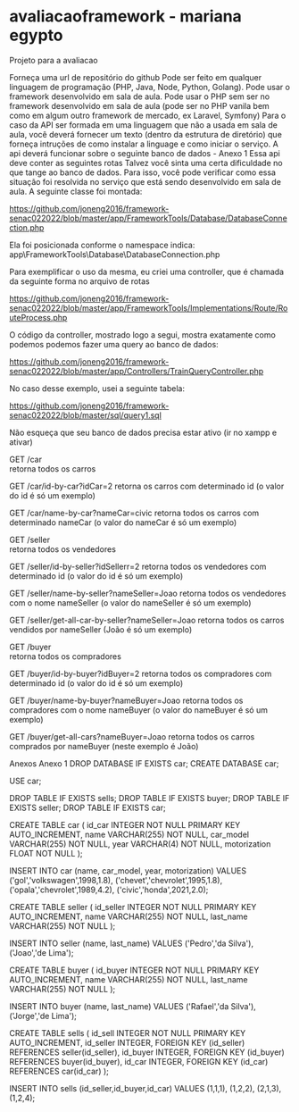 # avaliacaoframework - mariana egypto

Projeto para a avaliacao

Forneça uma url de repositório do github
Pode ser feito em qualquer linguagem de programação (PHP, Java, Node, Python, Golang).
Pode usar o framework desenvolvido em sala de aula.
Pode usar o PHP sem ser no framework desenvolvido em sala de aula (pode ser no PHP vanila bem como em algum outro framework de mercado, ex Laravel, Symfony)
Para o caso da API ser formada em uma linguagem que não a usada em sala de aula, você deverá fornecer um texto (dentro da estrutura de diretório) que forneça intruções de como instalar a linguage e como iniciar o serviço.
A api deverá funcionar sobre o seguinte banco de dados - Anexo 1
Essa api deve conter as seguintes rotas
Talvez você sinta uma certa dificuldade no que tange ao banco de dados. Para isso, você pode verificar como essa situação foi resolvida no serviço que está sendo desenvolvido em sala de aula. A seguinte classe foi montada:

https://github.com/joneng2016/framework-senac022022/blob/master/app/FrameworkTools/Database/DatabaseConnection.php

Ela foi posicionada conforme o namespace indica: app\FrameworkTools\Database\DatabaseConnection.php

Para exemplificar o uso da mesma, eu criei uma controller, que é chamada da seguinte forma no arquivo de rotas

https://github.com/joneng2016/framework-senac022022/blob/master/app/FrameworkTools/Implementations/Route/RouteProcess.php

O código da controller, mostrado logo a segui, mostra exatamente como podemos podemos fazer uma query ao banco de dados:

https://github.com/joneng2016/framework-senac022022/blob/master/app/Controllers/TrainQueryController.php

No caso desse exemplo, usei a seguinte tabela:

https://github.com/joneng2016/framework-senac022022/blob/master/sql/query1.sql

Não esqueça que seu banco de dados precisa estar ativo (ir no xampp e ativar)

GET /car  
retorna todos os carros

GET /car/id-by-car?idCar=2
retorna os carros com determinado id (o valor do id é só um exemplo)

GET /car/name-by-car?nameCar=civic
retorna todos os carros com determinado nameCar (o valor do nameCar é só um exemplo)

GET /seller  
retorna todos os vendedores

GET /seller/id-by-seller?idSellerr=2
retorna todos os vendedores com determinado id (o valor do id é só um exemplo)

GET /seller/name-by-seller?nameSeller=Joao
retorna todos os vendedores com o nome nameSeller (o valor do nameSeller é só um exemplo)

GET /seller/get-all-car-by-seller?nameSeller=Joao
retorna todos os carros vendidos por nameSeller (João é só um exemplo)

GET /buyer  
retorna todos os compradores

GET /buyer/id-by-buyer?idBuyer=2
retorna todos os compradores com determinado id (o valor do id é só um exemplo)

GET /buyer/name-by-buyer?nameBuyer=Joao
retorna todos os compradores com o nome nameBuyer (o valor do nameBuyer é só um exemplo)

GET /buyer/get-all-cars?nameBuyer=Joao
retorna todos os carros comprados por nameBuyer (neste exemplo é João)

Anexos
Anexo 1
DROP DATABASE IF EXISTS car;
CREATE DATABASE car;

USE car;

DROP TABLE IF EXISTS sells;
DROP TABLE IF EXISTS buyer;
DROP TABLE IF EXISTS seller;
DROP TABLE IF EXISTS car;

CREATE TABLE car (
    id_car INTEGER NOT NULL PRIMARY KEY AUTO_INCREMENT,
    name VARCHAR(255) NOT NULL,
    car_model VARCHAR(255) NOT NULL,
    year VARCHAR(4) NOT NULL,
    motorization FLOAT NOT NULL
);

INSERT INTO car (name, car_model, year, motorization) VALUES 
('gol','volkswagen',1998,1.8),
('chevet','chevrolet',1995,1.8),
('opala','chevrolet',1989,4.2),
('civic','honda',2021,2.0);



CREATE TABLE seller (
    id_seller INTEGER NOT NULL PRIMARY KEY AUTO_INCREMENT,
    name       VARCHAR(255) NOT NULL,
    last_name  VARCHAR(255) NOT NULL
);

INSERT INTO seller (name, last_name) VALUES
('Pedro','da Silva'),
('Joao','de Lima');



CREATE TABLE buyer (
    id_buyer   INTEGER NOT NULL PRIMARY KEY AUTO_INCREMENT,
    name       VARCHAR(255) NOT NULL,
    last_name  VARCHAR(255) NOT NULL 
);

INSERT INTO buyer (name, last_name) VALUES
('Rafael','da Silva'),
('Jorge','de Lima');



CREATE TABLE sells (
    id_sell INTEGER NOT NULL PRIMARY KEY AUTO_INCREMENT,
    id_seller INTEGER,
    FOREIGN KEY (id_seller) REFERENCES seller(id_seller),
    id_buyer INTEGER,
    FOREIGN KEY (id_buyer) REFERENCES buyer(id_buyer),
    id_car INTEGER,
    FOREIGN KEY (id_car) REFERENCES car(id_car)
);

INSERT INTO sells (id_seller,id_buyer,id_car) VALUES
(1,1,1),
(1,2,2),
(2,1,3),
(1,2,4);

